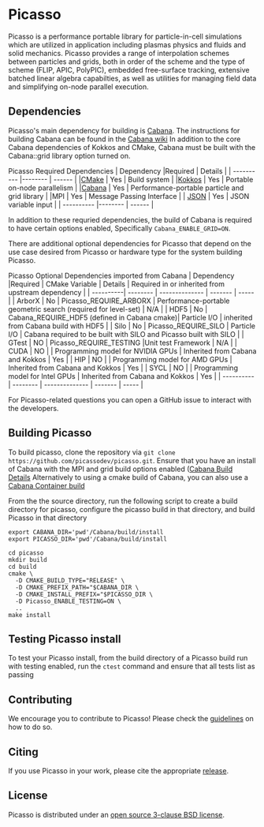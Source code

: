 # Picasso

Picasso is a performance portable library for particle-in-cell simulations
which are utilized in application including plasmas physics and fluids and 
solid mechanics. Picasso provides a range of interpolation schemes between
particles and grids, both in order of the scheme and the type of scheme 
(FLIP, APIC, PolyPIC), embedded free-surface tracking, extensive batched 
linear algebra capabilties, as well as utilities for managing field data
and simplifying on-node parallel execution.


## Dependencies

Picasso's main dependency for building is [Cabana](https://github.com/ECP-copa/Cabana).
The instructions for building Cabana can be found in the [Cabana wiki](https://github.com/ECP-copa/Cabana/wiki/1-Build-Instructions)
In addition to the core Cabana dependencies of Kokkos and CMake, Cabana must 
be built with the Cabana::grid library option turned on.

Picasso Required Dependencies
| Dependency |Required | Details |
| ---------- |-------- | ------  |
|[CMake](https://cmake.org/download/)      | Yes     | Build system |
|[Kokkos](https://github.com/kokkos/kokkos)    | Yes      | Portable on-node parallelism |
|[Cabana](https://github.com/ECP-copa/Cabana) | Yes | Performance-portable particle and grid library |
|MPI | Yes | Message Passing Interface |
| [JSON]() | Yes | JSON variable input |
| ---------- |-------- | ------  |

In addition to these requried dependencies, the build of Cabana is required 
to have certain options enabled, Specifically `Cabana_ENABLE_GRID=ON`.

There are additional optional dependencies for Picasso that depend on the 
use case desired from Picasso or hardware type for the system building 
Picasso.

Picasso Optional Dependencies imported from Cabana
| Dependency |Required | CMake Variable | Details | Required in or inherited from upstream dependency |
| ----------| -------- | -------------- | -------  | ----- |
| ArborX | No | Picasso_REQUIRE_ARBORX | Performance-portable geometric search (required for level-set) | N/A |
| HDF5 | No | Cabana_REQUIRE_HDF5 (defined in Cabana cmake)| Particle I/O | inherited from Cabana build with HDF5 |
| Silo | No | Picasso_REQUIRE_SILO | Particle I/O | Cabana required to be built with SILO and Picasso built with SILO |
| GTest | NO | Picasso_REQUIRE_TESTING |Unit test Framework | N/A |
| CUDA | NO | | Programming model for NVIDIA GPUs | Inherited from Cabana and Kokkos | Yes |
| HIP | NO | | Programming model for AMD GPUs | Inherited from Cabana and Kokkos | Yes |
| SYCL | NO | | Programming model for Intel GPUs | Inherited from Cabana and Kokkos | Yes |
| ----------| -------- | -------------- | -------  | ----- |

For Picasso-related questions you can open a GitHub issue to interact with the
developers.

## Building Picasso

To build picasso, clone the repository via
`git clone https://github.com/picassodev/picasso.git`. Ensure that
you have an install of Cabana with the MPI and grid build options
enabled ([Cabana Build Details](https://github.com/ECP-copa/Cabana/wiki/1-Build-Instructions)
Alternatively to using a cmake build of Cabana, you can also use
a [Cabana Container build](https://github.com/ECP-copa/Cabana/pkgs/container/cabana)

From the the source directory, run the following script to create
a build directory for picasso, configure the picasso build in that
directory, and build Picasso in that directory

```
export CABANA_DIR='pwd'/Cabana/build/install
export PICASSO_DIR='pwd'/Cabana/build/install

cd picasso
mkdir build
cd build
cmake \
  -D CMAKE_BUILD_TYPE="RELEASE" \
  -D CMAKE_PREFIX_PATH="$CABANA_DIR \
  -D CMAKE_INSTALL_PREFIX="$PICASSO_DIR \
  -D Picasso_ENABLE_TESTING=ON \
  ..
make install
```

## Testing Picasso install

To test your Picasso install, from the build directory of a Picasso
build run with testing enabled, run the `ctest` command and ensure
that all tests list as passing

## Contributing

We encourage you to contribute to Picasso! Please check the
[guidelines](CONTRIBUTING.md) on how to do so.

## Citing

If you use Picasso in your work, please cite the appropriate [release](https://doi.org/10.5281/zenodo.8309476).

## License

Picasso is distributed under an [open source 3-clause BSD license](LICENSE).
